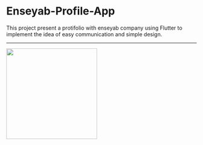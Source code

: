 # Enseyab-Profile-App
This project present a protifolio with enseyab company using Flutter to implement the idea of easy communication and simple design.

-------------------------

<img src="https://raw.githubusercontent.com/Bomrzoq/Enseyab-Profile-App/main/assets/gif/short_show.gif"  height="240" style="text-align: center"/>
